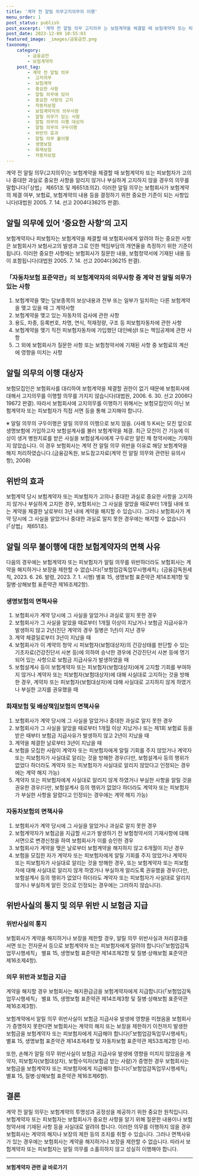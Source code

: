 ```yaml
---
title: '계약 전 알릴 의무고지의무의 이행'
menu_order: 1
post_status: publish
post_excerpt: '계약 전 알릴 의무 고지의무 는 보험계약을 체결할 때 보험계약자 또는 피보험자가 고의나 중대한 과실로 중요한 사항을 알리지 않거나 부실하게 고지하지 않을 경우의 의무를 말합니다  상법  제651조 및 제651조의2 . 이러한 알릴 의무는 보험회사가 보험계약의 체결 여부, 보험료, 보험계약의 내용 등을 결정하기 위한 중요한 기준이 되는 사항입니다 대법원 2005. 7. 14. 선고 2004다36215 판결 .'
post_date: 2023-12-09 10:55:03
featured_image: _images/금융금전.png
taxonomy:
    category:
        - 금융금전
        - 보험계약자
    post_tag:
        - 계약 전 알릴 의무
        -  고지의무
        -  보험계약
        -  중요한 사항
        -  알릴 의무에 있어
        -  중요한 사항의 고지
        -  자동차보험
        -  보험계약자의 의무사항
        -  알릴 의무가 있는 사항
        -  알릴 의무의 이행 대상자
        -  알릴 의무의 구두이행
        -  위반의 효과
        -  알릴 의무 불이행
        -  생명보험
        -  화재보험
        -  자동차보험
---
```



계약 전 알릴 의무(고지의무)는 보험계약을 체결할 때 보험계약자 또는 피보험자가 고의나 중대한 과실로 중요한 사항을 알리지 않거나 부실하게 고지하지 않을 경우의 의무를 말합니다(「상법」 제651조 및 제651조의2). 이러한 알릴 의무는 보험회사가 보험계약의 체결 여부, 보험료, 보험계약의 내용 등을 결정하기 위한 중요한 기준이 되는 사항입니다(대법원 2005. 7. 14. 선고 2004다36215 판결).

## 알릴 의무에 있어 ‘중요한 사항’의 고지

보험계약자나 피보험자는 보험계약을 체결할 때 보험회사에게 알려야 하는 중요한 사항은 보험회사가 보험사고의 발생과 그로 인한 책임부담의 개연율을 측정하기 위한 기준이 됩니다. 이러한 중요한 사항에는 보험회사가 질문한 내용, 보험청약서에 기재된 내용 등이 포함됩니다(대법원 2005. 7. 14. 선고 2004다36215 판결).

### 「자동차보험 표준약관」의 보험계약자의 의무사항 중 계약 전 알릴 의무가 있는 사항

1. 보험계약을 맺는 담보종목의 보상내용과 전부 또는 일부가 일치하는 다른 보험계약을 맺고 있을 때 그 계약사항
2. 보험계약을 맺고 있는 자동차의 검사에 관한 사항
3. 용도, 차종, 등록번호, 차명, 연식, 적재정량, 구조 등 피보험자동차에 관한 사항
4. 보험계약을 맺기 직전 피보험자동차에 가입했던 대인배상Ⅰ 또는 책임공제에 관한 사항
5. 그 외에 보험회사가 질문한 사항 또는 보험청약서에 기재된 사항 중 보험료의 계산에 영향을 미치는 사항

## 알릴 의무의 이행 대상자

보험모집인은 보험회사를 대리하여 보험계약을 체결할 권한이 없기 때문에 보험회사에 대해서 고지의무를 이행할 의무를 가지지 않습니다(대법원, 2006. 6. 30. 선고 2006다19672 판결). 따라서 보험회사에 고지의무를 이행하기 위해서는 보험모집인이 아닌 보험계약자 또는 피보험자가 직접 서면 등을 통해 고지해야 합니다.

※ 알릴 의무의 구두이행은 알릴 의무의 이행으로 보지 않음.
(사례 1) K씨는 모친 앞으로 생명보험에 가입하고자 보험설계사를 불러 보험계약을 체결. 최근 모친이 간 기능에 이상이 생겨 병원치료를 받은 사실을 보험설계사에게 구두로만 알린 채 청약서에는 기재하지 않았습니다. 이 경우 보험회사는 계약 전 알릴 의무 위반을 이유로 해당 보험계약을 해지 처리하였습니다.(금융감독원, 보도참고자료(계약 전 알릴 의무와 관련된 유의사항), 2008)

## 위반의 효과

보험계약 당시 보험계약자 또는 피보험자가 고의나 중대한 과실로 중요한 사항을 고지하지 않거나 부실하게 고지한 경우, 보험회사는 그 사실을 알았을 때로부터 1개월 내에 또는 계약을 체결한 날로부터 3년 내에 계약을 해지할 수 있습니다. 그러나 보험회사가 계약 당시에 그 사실을 알았거나 중대한 과실로 알지 못한 경우에는 해지할 수 없습니다(「상법」 제651조).

## 알릴 의무 불이행에 대한 보험계약자의 면책 사유

다음의 경우에는 보험계약자 또는 피보험자가 알릴 의무를 위반하더라도 보험회사는 계약을 해지하거나 보장을 제한할 수 없습니다(「보험업감독업무시행세칙」(금융감독원세칙, 2023. 6. 26. 발령, 2023. 7. 1. 시행) 별표 15, 생명보험 표준약관 제14조제1항 및 질병·상해보험 표준약관 제16조제2항).

### 생명보험의 면책사유

1. 보험회사가 계약 당시에 그 사실을 알았거나 과실로 알지 못한 경우
2. 보험회사가 그 사실을 알았을 때로부터 1개월 이상이 지났거나 보험금 지급사유가 발생하지 않고 2년(진단 계약의 경우 질병은 1년)이 지난 경우
3. 계약 체결일로부터 3년이 지났을 때
4. 보험회사가 이 계약의 청약 시 피보험자(보험대상자)의 건강상태를 판단할 수 있는 기초자료(건강진단서 사본 등)에 의하여 승낙한 경우에 건강진단서 사본 등에 명기되어 있는 사항으로 보험금 지급사유가 발생하였을 때
5. 보험설계사 등이 보험계약자 또는 피보험자(보험대상자)에게 고지할 기회를 부여하지 않거나 계약자 또는 피보험자(보험대상자)에 대해 사실대로 고지하는 것을 방해한 경우, 계약자 또는 피보험자(보험대상자)에 대해 사실대로 고지하지 않게 하였거나 부실한 고지를 권유했을 때

### 화재보험 및 배상책임보험의 면책사유

1. 보험회사가 계약 당시에 그 사실을 알았거나 중대한 과실로 알지 못한 경우
2. 보험회사가 그 사실을 알았을 때로부터 1개월 이상 지났거나 또는 제1회 보험료 등을 받은 때부터 보험금 지급사유가 발생하지 않고 2년이 지났을 때
3. 계약을 체결한 날로부터 3년이 지났을 때
4. 보험을 모집한 사람이 계약자 또는 피보험자에게 알릴 기회를 주지 않았거나 계약자 또는 피보험자가 사실대로 알리는 것을 방해한 경우(다만, 보험설계사 등의 행위가 없었다 하더라도 계약자 또는 피보험자가 사실대로 알리지 않았다고 인정되는 경우에는 계약 해지 가능)
5. 계약자 또는 피보험자에게 사실대로 알리지 않게 하였거나 부실한 사항을 알릴 것을 권유한 경우(다만, 보험설계사 등의 행위가 없었다 하더라도 계약자 또는 피보험자가 부실한 사항을 알렸다고 인정되는 경우에는 계약 해지 가능)

### 자동차보험의 면책사유

1. 보험회사가 계약 당시에 그 사실을 알았거나 과실로 알지 못한 경우
2. 보험계약자가 보험금을 지급할 사고가 발생하기 전 보험청약서의 기재사항에 대해 서면으로 변경신청을 하여 보험회사가 이를 승인한 경우
3. 보험회사가 계약을 맺은 날로부터 보험계약을 해지하지 않고 6개월이 지난 경우
4. 보험을 모집한 자가 계약자 또는 피보험자에게 알릴 기회를 주지 않았거나 계약자 또는 피보험자가 사실대로 알리는 것을 방해한 경우, 또는 보험계약자 또는 피보험자에 대해 사실대로 알리지 않게 하였거나 부실하게 알리도록 권유했을 경우(다만, 보험설계사 등의 행위가 없었다 하더라도 계약자 또는 피보험자가 사실대로 알리지 않거나 부실하게 알린 것으로 인정되는 경우에는 그러하지 않습니다).

## 위반사실의 통지 및 의무 위반 시 보험금 지급

### 위반사실의 통지

보험회사가 계약을 해지하거나 보장을 제한할 경우, 알릴 의무 위반사실과 처리결과를 서면 또는 전자문서 등으로 보험계약자 또는 피보험자에게 알려야 합니다(「보험업감독업무시행세칙」 별표 15, 생명보험 표준약관 제14조제2항 및 질병·상해보험 표준약관 제16조제4항).

### 의무 위반과 보험금 지급

계약을 해지할 경우 보험회사는 해지환급금을 보험계약자에게 지급합니다(「보험업감독업무시행세칙」 별표 15, 생명보험 표준약관 제14조제3항 및 질병·상해보험 표준약관 제16조제3항).

보험계약에서 알릴 의무 위반사실이 보험금 지급사유 발생에 영향을 미쳤음을 보험회사가 증명하지 못한다면 보험회사는 계약의 해지 또는 보장을 제한하기 이전까지 발생한 보험금을 보험계약자 또는 피보험자에게 지급해야 합니다(「보험업감독업무시행세칙」 별표 15, 생명보험 표준약관 제14조제4항 및 자동차보험 표준약관 제53조제2항 단서).

또한, 손해가 알릴 의무 위반사실이 보험금 지급사유 발생에 영향을 미치지 않았음을 계약자, 피보험자(보험대상자), 보험수익자(보험금 받는 사람)가 증명한 경우 보험회사는 보험금을 보험계약자 또는 피보험자에게 지급해야 합니다(「보험업감독업무시행세칙」 별표 15, 질병·상해보험 표준약관 제16조제6항).

## 결론


계약 전 알릴 의무는 보험계약의 투명성과 공정성을 제공하기 위한 중요한 원칙입니다. 보험계약자 또는 피보험자는 보험회사가 중요한 사항을 알기 위해 질문한 내용이나 보험청약서에 기재된 사항 등을 사실대로 알려야 합니다. 이러한 의무를 이행하지 않을 경우 보험회사는 계약의 해지나 보장의 제한 등의 조치를 취할 수 있습니다. 그러나 면책사유가 있는 경우에는 보험회사는 계약을 해지하거나 보장을 제한할 수 없습니다. 따라서 보험계약자 또는 피보험자는 알릴 의무를 소홀히하지 않고 성실히 이행해야 합니다.
<!-- wp:separator -->
<hr class="wp-block-separator has-alpha-channel-opacity"/>
<!-- /wp:separator -->

<!-- wp:group {"backgroundColor":"base","layout":{"type":"constrained"}} -->
<div class="wp-block-group has-base-background-color has-background"><!-- wp:paragraph {"align":"center","fontSize":"medium"} -->
<p class="has-text-align-center has-large-font-size"><strong>보험계약자 관련 글 바로가기</strong></p>
<!-- /wp:paragraph -->


<!-- wp:latest-posts
{"categories":[{"id":13963,"count":19,"description":"","link":"https://uknowlaw.com/category/%eb%b3%b4%ed%97%98%ea%b3%84%ec%95%bd%ec%9e%90/","name":"보험계약자","slug":"보험계약자","taxonomy":"category","parent":0,"meta":[],"_links":{"self":[{"href":"https://uknowlaw.com/wp-json/wp/v2/categories/13963"}],"collection":[{"href":"https://uknowlaw.com/wp-json/wp/v2/categories"}],"about":[{"href":"https://uknowlaw.com/wp-json/wp/v2/taxonomies/category"}],"wp:post_type":[{"href":"https://uknowlaw.com/wp-json/wp/v2/posts?categories=13963"}],"curies":[{"name":"wp","href":"https://api.w.org/{rel}","templated":true}]}}],"postsToShow":100,"excerptLength":28,"postLayout":"grid","columns":2,"featuredImageAlign":"left","featuredImageSizeSlug":"large","fontSize":"small"} /--></div>
<!-- /wp:group -->